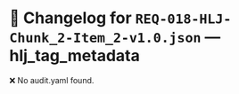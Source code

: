 # 📝 Changelog for `REQ-018-HLJ-Chunk_2-Item_2-v1.0.json` — **hlj_tag_metadata**

❌ No audit.yaml found.
